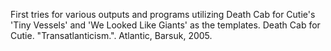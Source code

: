 First tries for various outputs and programs utilizing Death Cab for Cutie's 'Tiny Vessels' and 'We Looked Like Giants' as the templates.  Death Cab for Cutie. "Transatlanticism.". Atlantic, Barsuk, 2005.